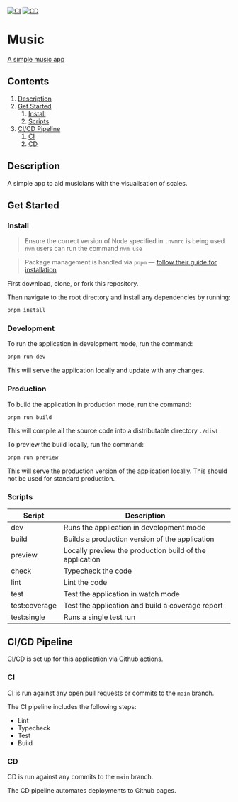 [![CI](https://github.com/TomChamberlainUK/music/actions/workflows/ci.yml/badge.svg)](https://github.com/TomChamberlainUK/music/actions/workflows/ci.yml)
[![CD](https://github.com/TomChamberlainUK/music/actions/workflows/cd.yml/badge.svg)](https://github.com/TomChamberlainUK/music/actions/workflows/cd.yml)

# Music

[A simple music app](tomchamberlainuk.github.io/music/)


## Contents

1. [Description](#description)
1. [Get Started](#get-started)
    1. [Install](#install)
    1. [Scripts](#scripts)
1. [CI/CD Pipeline](#cicd-pipeline)
    1. [CI](#ci)
    1. [CD](#cd)

## Description

A simple app to aid musicians with the visualisation of scales.

## Get Started

### Install

> Ensure the correct version of Node specified in `.nvmrc` is being used
> <br />
> `nvm` users can run the command `nvm use`


> Package management is handled via `pnpm` — [follow their guide for installation](https://github.com/pnpm/pnpm?tab=readme-ov-file#getting-started)

First download, clone, or fork this repository.

Then navigate to the root directory and install any dependencies by running:

```sh
pnpm install
```

### Development

To run the application in development mode, run the command:

```sh
pnpm run dev
```

This will serve the application locally and update with any changes.

### Production

To build the application in production mode, run the command:

```sh
pnpm run build
```

This will compile all the source code into a distributable directory `./dist`

To preview the build locally, run the command:

```sh
pnpm run preview
```

This will serve the production version of the application locally. This should not be used for standard production.

### Scripts

Script | Description
--- | ---
dev | Runs the application in development mode
build | Builds a production version of the application
preview | Locally preview the production build of the application
check | Typecheck the code
lint | Lint the code
test | Test the application in watch mode
test:coverage | Test the application and build a coverage report
test:single | Runs a single test run

## CI/CD Pipeline

CI/CD is set up for this application via Github actions.

### CI

CI is run against any open pull requests or commits to the `main` branch.

The CI pipeline includes the following steps:

- Lint
- Typecheck
- Test
- Build

### CD

CD is run against any commits to the `main` branch.

The CD pipeline automates deployments to Github pages.